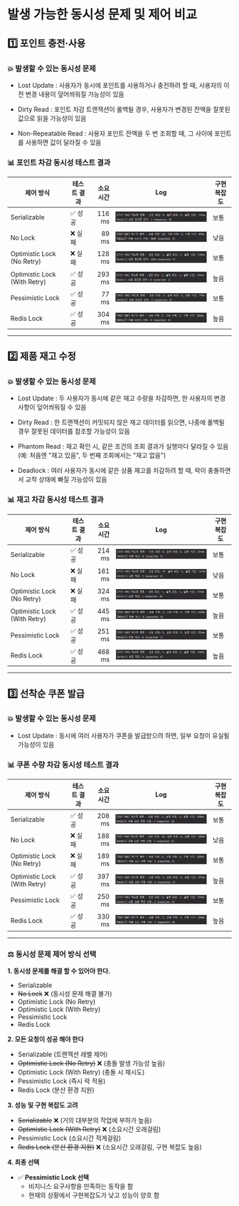 # 발생 가능한 동시성 문제 및 제어 비교

## 1️⃣ 포인트 충전·사용

### 💥 발생할 수 있는 동시성 문제

- Lost Update
  : 사용자가 동시에 포인트를 사용하거나 충전하려 할 때, 사용자의 이전 변경 내용이 덮어씌워질 가능성이 있음

- Dirty Read
  : 포인트 차감 트랜잭션이 롤백될 경우, 사용자가 변경된 잔액을 잘못된 값으로 읽을 가능성이 있음

- Non-Repeatable Read
  : 사용자 포인트 잔액을 두 번 조회할 때, 그 사이에 포인트를 사용하면 값이 달라질 수 있음

### 📊 포인트 차감 동시성 테스트 결과

| 제어 방식                        | 테스트 결과 |  소요 시간 | Log                                                                                              | 구현 복잡도 |
|------------------------------|--------|-------:|--------------------------------------------------------------------------------------------------|--------|
| Serializable                 | ✅ 성공   | 116 ms | ![Serializable](./images/test_result/point_deduct/serializable.png)                              | 보통     |
| No Lock                      | ❌ 실패   |  89 ms | ![No Lock](./images/test_result/point_deduct/no_lock.png)                                        | 낮음     |
| Optimistic Lock (No Retry)   | ❌ 실패   | 128 ms | ![Optimistic Lock No Retry](./images/test_result/point_deduct/optimistic_lock_no_retry.png)      | 보통     |
| Optimistic Lock (With Retry) | ✅ 성공   | 293 ms | ![Optimistic Lock With Retry](./images/test_result/point_deduct/optimistic_lock_withr_retry.png) | 높음     |
| Pessimistic Lock             | ✅ 성공   |  77 ms | ![Pessimistic Lock](./images/test_result/point_deduct/pessimistic_lock.png)                      | 보통     |
| Redis Lock                   | ✅ 성공   | 304 ms | ![Redis Lock](./images/test_result/point_deduct/redis_lock.png)                                  | 높음     |

---

## 2️⃣ 제품 재고 수정

### 💥 발생할 수 있는 동시성 문제

- Lost Update
  : 두 사용자가 동시에 같은 재고 수량을 차감하면, 한 사용자의 변경 사항이 덮어씌워질 수 있음

- Dirty Read
  : 한 트랜잭션이 커밋되지 않은 재고 데이터를 읽으면, 나중에 롤백될 경우 잘못된 데이터를 참조할 가능성이 있음

- Phantom Read
  : 재고 확인 시, 같은 조건의 조회 결과가 실행마다 달라질 수 있음 (예: 처음엔 "재고 있음", 두 번째 조회에서는 "재고 없음")

- Deadlock
  : 여러 사용자가 동시에 같은 상품 재고를 차감하려 할 때, 락이 충돌하면서 교착 상태에 빠질 가능성이 있음

### 📊 재고 차감 동시성 테스트 결과

| 제어 방식                        | 테스트 결과 |  소요 시간 | Log                                                                                               | 구현 복잡도 |
|------------------------------|--------|-------:|---------------------------------------------------------------------------------------------------|--------|
| Serializable                 | ✅ 성공   | 214 ms | ![Serializable](./images/test_result/stock_decrease/serializable.png)                             | 보통     |
| No Lock                      | ❌ 실패   | 161 ms | ![No Lock](./images/test_result/stock_decrease/no_lock.png)                                       | 낮음     |
| Optimistic Lock (No Retry)   | ❌ 실패   | 324 ms | ![Optimistic Lock No Retry](./images/test_result/stock_decrease/optimistic_lock_no_retry.png)     | 보통     |
| Optimistic Lock (With Retry) | ✅ 성공   | 445 ms | ![Optimistic Lock With Retry](./images/test_result/stock_decrease/optimistic_lock_with_retry.png) | 높음     |
| Pessimistic Lock             | ✅ 성공   | 251 ms | ![Pessimistic Lock](./images/test_result/stock_decrease/pessimistic_lock.png)                     | 보통     |
| Redis Lock                   | ✅ 성공   | 468 ms | ![Redis Lock](./images/test_result/stock_decrease/redis_lock.png)                                 | 높음     |

---

## 3️⃣ 선착순 쿠폰 발급

### 💥 발생할 수 있는 동시성 문제

- Lost Update
  : 동시에 여러 사용자가 쿠폰을 발급받으려 하면, 일부 요청이 유실될 가능성이 있음

### 📊 쿠폰 수량 차감 동시성 테스트 결과

| 제어 방식                        | 테스트 결과 |  소요 시간 | Log                                                                                                        | 구현 복잡도 |
|------------------------------|--------|-------:|------------------------------------------------------------------------------------------------------------|--------|
| Serializable                 | ✅ 성공   | 208 ms | ![Serializable](./images/test_result/coupon_quantity_decrese/serializable.png)                             | 보통     |
| No Lock                      | ❌ 실패   | 188 ms | ![No Lock](./images/test_result/coupon_quantity_decrese/no_lock.png)                                       | 낮음     |
| Optimistic Lock (No Retry)   | ❌ 실패   | 189 ms | ![Optimistic Lock No Retry](./images/test_result/coupon_quantity_decrese/optimistic_lock_no_retry.png)     | 보통     |
| Optimistic Lock (With Retry) | ✅ 성공   | 397 ms | ![Optimistic Lock With Retry](./images/test_result/coupon_quantity_decrese/optimistic_lock_with_retry.png) | 높음     |
| Pessimistic Lock             | ✅ 성공   | 250 ms | ![Pessimistic Lock](./images/test_result/coupon_quantity_decrese/pessimistic_lock.png)                     | 보통     |
| Redis Lock                   | ✅ 성공   | 330 ms | ![Redis Lock](./images/test_result/coupon_quantity_decrese/redis_lock.png)                                 | 높음     |

---

### ⚖️ 동시성 문제 제어 방식 선택

**1. 동시성 문제를 해결 할 수 있어야 한다.**

- Serializable
- ~~No Lock~~ ❌ (동시성 문제 해결 불가)
- Optimistic Lock (No Retry)
- Optimistic Lock (With Retry)
- Pessimistic Lock
- Redis Lock

**2. 모든 요청이 성공 해야 한다**

- Serializable (트랜잭션 레벨 제어)
- ~~Optimistic Lock (No Retry)~~ ❌ (충돌 발생 가능성 높음)
- Optimistic Lock (With Retry) (충돌 시 재시도)
- Pessimistic Lock (즉시 락 적용)
- Redis Lock (분산 환경 지원)

**3. 성능 및 구현 복잡도 고려**

- ~~Serializable~~ ❌ (거의 대부분의 작업에 부하가 높음)
- ~~Optimistic Lock (With Retry)~~ ❌ (소요시간 오래걸림)
- Pessimistic Lock (소요시간 적게걸림)
- ~~Redis Lock (분산 환경 지원)~~ ❌ (소요시간 오래걸림, 구현 복잡도 높음)

**4. 최종 선택**

- ✅ **Pessimistic Lock 선택**
    - 비지니스 요구사항을 만족하는 동작을 함
    - 현재의 상황에서 구현복잡도가 낮고 성능이 양호 함